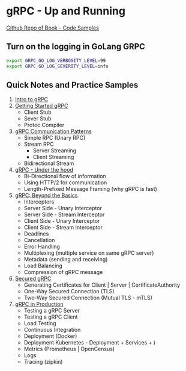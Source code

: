 # gRPC - Up and Running

[Github Repo of Book - Code Samples](https://github.com/grpc-up-and-running/samples)

## Turn on the logging in GoLang GRPC
```bash
export GRPC_GO_LOG_VERBOSITY_LEVEL=99 
export GRPC_GO_LOG_SEVERITY_LEVEL=info
```

## Quick Notes and Practice Samples
1. [Intro to gRPC](intro/README.md)
2. [Getting Started gRPC](getting_started/README.md)
    - Client Stub
    - Sever Stub
    - Protoc Compiler
3. [gRPC Communication Patterns](communication_patterns/README.md)
    - Simple RPC (Unary RPC)
    - Stream RPC
      - Server Streaming
      - Client Streaming
    - Bidirectional Stream
4. [gRPC - Under the hood](under_the_hood/README.md)
    - Bi-Directional flow of information
    - Using HTTP/2 for communication
    - Length-Prefixed Message Framing (why gRPC is fast)
5. [gRPC: Beyond the Basics](beyond_basic/README.md)
    - Interceptors
    - Server Side - Unary Interceptor
    - Server Side - Stream Interceptor
    - Client Side - Unary Interceptor
    - Client Side - Stream Interceptor
    - Deadlines
    - Cancellation
    - Error Handling
    - Multiplexing (multiple service on same gRPC server)
    - Metadata (sending and receiving)
    - Load Balancing
    - Compression of gRPC message
6. [Secured gRPC](secured_grpc/README.md)
    - Generating Certificates for Client | Server | CertificateAuthority
    - One-Way Secured Connection (TLS)
    - Two-Way Secured Connection (Mutual TLS - mTLS)
7. [gRPC in Production](grpc_in_production/README.md)
    - Testing a gRPC Server
    - Testing a gRPC Client
    - Load Testing
    - Continuous Integration
    - Deployment (Docker)
    - Deployment Kubernetes - Deployment + Services + )
    - Metrics (Prometheus | OpenCensus)
    - Logs
    - Tracing (zipkin)

